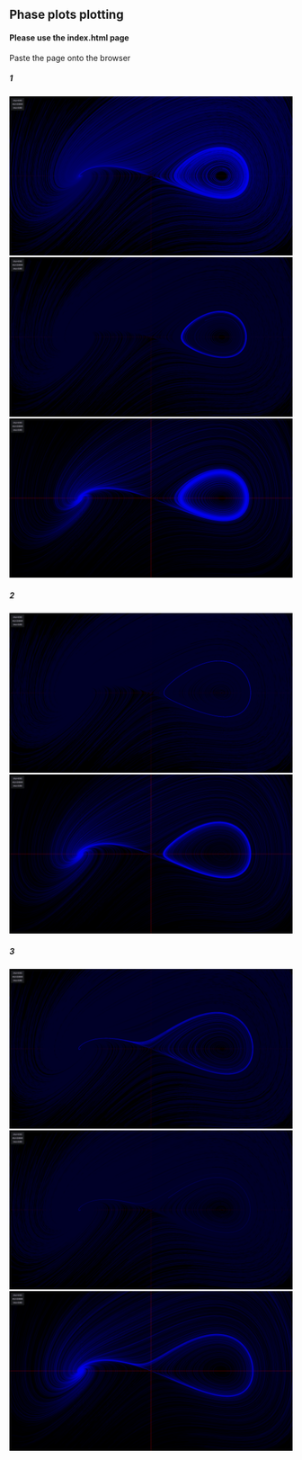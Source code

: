## Phase plots plotting

#### Please use the index.html page
Paste the page onto the browser


##### 1
![alt text](stable1.png) ![alt text](stable2.png) ![alt text](stable3.png)




##### 2
![alt text](critical1.png) ![alt text](critical2.png)



##### 3
![alt text](unstable1.png) ![alt text](unstable2.png) ![alt text](unstable3.png)